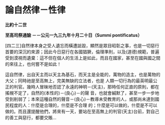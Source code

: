 # 論自然律－性律


**比約十二世**

**至高司祭通諭 －－公元一九三九年十月二十日（Summi pontificatus）**





[四二三]自然律本身之受人遺忘而橫遭詆毀，顯然是眾目昭彰之事，也是一切惡行首要的深沉的來源；因此今日惡行在各國猖獗，倫理準則，以及(道德)規範，普遍受到漠視而遺棄：這不但在個人的生活上是如此，而且在國家，甚至在國與國之間的來往上，也何嘗不是如此！

這自然律，出自天主而以天主為基石，而天主是全能的，萬物的造主，也是萬物的大父；同時祂是至高無上，完美無缺的立法者，也是
人類一切行為的最英明最公正的判官。幾時人冒昧地否認了永遠的神明－(天主)，那時任何正直的原則，都在搖幌不定了，自然的(本性的)－(良心)－的聲
音，也就會緘默了，甚至一步一步地受到削弱了；本來這種自然的聲音－(良心)－教導未受教育的人，或那尚未達到國民程度的人：什麼是合理的，什麼是不合理
的；什麼是可以做的，什麼是不可以做的。而且還提醒他們，將來有一天，要站在至高無上的判官(天主)台前，對自己的善工與惡行，都要交賬…

